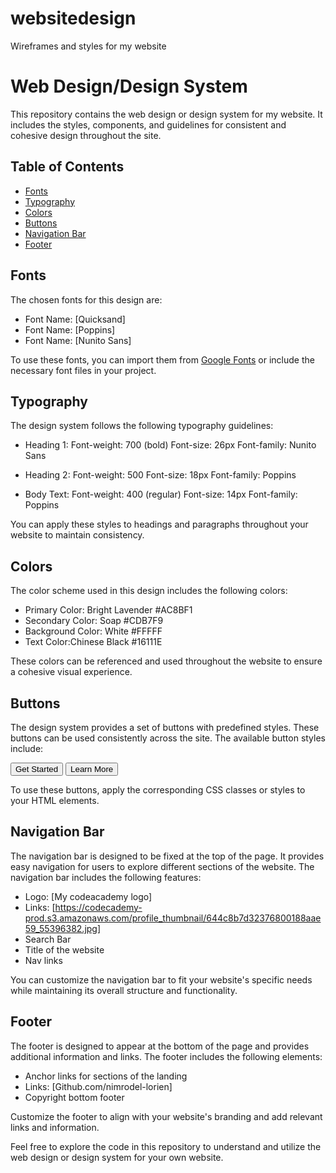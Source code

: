 # websitedesign
Wireframes and styles for my website
# Web Design/Design System

This repository contains the web design or design system for my website. It includes the styles, components, and guidelines for consistent and cohesive design throughout the site.

## Table of Contents

- [Fonts](#fonts)
- [Typography](#typography)
- [Colors](#colors)
- [Buttons](#buttons)
- [Navigation Bar](#navigation-bar)
- [Footer](#footer)

## Fonts

The chosen fonts for this design are:

- Font Name: [Quicksand]
- Font Name: [Poppins]
- Font Name: [Nunito Sans]

To use these fonts, you can import them from [Google Fonts](https://fonts.google.com) or include the necessary font files in your project.

## Typography

The design system follows the following typography guidelines:

- Heading 1:
Font-weight: 700 (bold)
Font-size: 26px
Font-family: Nunito Sans

- Heading 2:
Font-weight: 500
Font-size: 18px
Font-family: Poppins

- Body Text: 
Font-weight: 400 (regular)
Font-size: 14px
Font-family: Poppins

You can apply these styles to headings and paragraphs throughout your website to maintain consistency.

## Colors

The color scheme used in this design includes the following colors:

- Primary Color: Bright Lavender #AC8BF1
- Secondary Color: Soap #CDB7F9
- Background Color: White #FFFFF
- Text Color:Chinese Black #16111E

These colors can be referenced and used throughout the website to ensure a cohesive visual experience.

## Buttons

The design system provides a set of buttons with predefined styles. These buttons can be used consistently across the site. The available button styles include:

<div class="button-container">  
      <div class="button-panel">
      <div>
        <div class="button">
          <button  class="primary">
             <span class="button-title-primary">Get Started</span>
           </button>
           <button class="secondary">
             <span class="button-title-secondary">Learn More</span>
            </button>

To use these buttons, apply the corresponding CSS classes or styles to your HTML elements.

## Navigation Bar

The navigation bar is designed to be fixed at the top of the page. It provides easy navigation for users to explore different sections of the website. The navigation bar includes the following features:

- Logo: [My codeacademy logo]
- Links: [https://codecademy-prod.s3.amazonaws.com/profile_thumbnail/644c8b7d32376800188aae59_55396382.jpg]
- Search Bar 
- Title of the website
- Nav links

You can customize the navigation bar to fit your website's specific needs while maintaining its overall structure and functionality.

## Footer

The footer is designed to appear at the bottom of the page and provides additional information and links. The footer includes the following elements:

- Anchor links for sections of the landing
- Links: [Github.com/nimrodel-lorien]
- Copyright bottom footer

Customize the footer to align with your website's branding and add relevant links and information.

Feel free to explore the code in this repository to understand and utilize the web design or design system for your own website.

